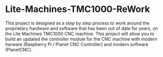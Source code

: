 # Lite-Machines-TMC1000-ReWork
This project is designed as a step by step process to work around the proprietary hardware and software that has been out of date for years, on the Lite Machines TMC1000 CNC machine. This project will allow you to build an updated the controller module for the CNC machine with modern harware (Raspberry Pi / Planet CNC Controller) and modern software (PlanetCNC).
